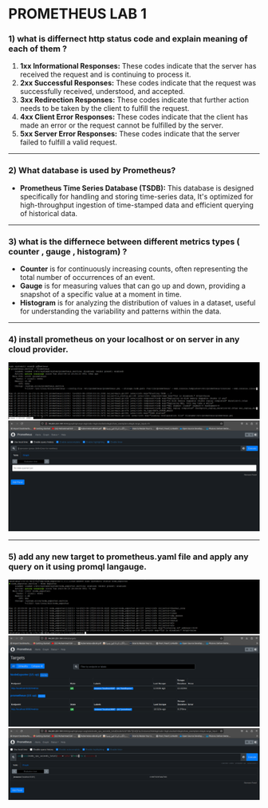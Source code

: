 # PROMETHEUS LAB 1
### 1) what is differnect http status code and explain meaning of each of them ?
1. **1xx Informational Responses:** These codes indicate that the server has received the request and is continuing to process it.
2. **2xx Successful Responses:** These codes indicate that the request was successfully received, understood, and accepted.
3. **3xx Redirection Responses:** These codes indicate that further action needs to be taken by the client to fulfill the request.
4. **4xx Client Error Responses:** These codes indicate that the client has made an error or the request cannot be fulfilled by the server.
5. **5xx Server Error Responses:** These codes indicate that the server failed to fulfill a valid request.

-----

### 2) What database is used by Prometheus?
- **Prometheus Time Series Database (TSDB):** This database is designed specifically for handling and storing time-series data, It's optimized for high-throughput ingestion of time-stamped data and efficient querying of historical data.

-----

### 3) what is the differnece between different metrics types ( counter , gauge , histogram) ?
- **Counter** is for continuously increasing counts, often representing the total number of occurrences of an event.
- **Gauge** is for measuring values that can go up and down, providing a snapshot of a specific value at a moment in time.
- **Histogram** is for analyzing the distribution of values in a dataset, useful for understanding the variability and patterns within the data.

-----

### 4) install prometheus on your localhost or on server in any cloud provider.
![](screenshots/1-1.png)
![](screenshots/1-2.png)

-----

### 5) add any new target to prometheus.yaml file and apply any query on it using promql langauge. 
![](screenshots/2-1.png)
![](screenshots/2-2.png)
![](screenshots/2-3.png)
